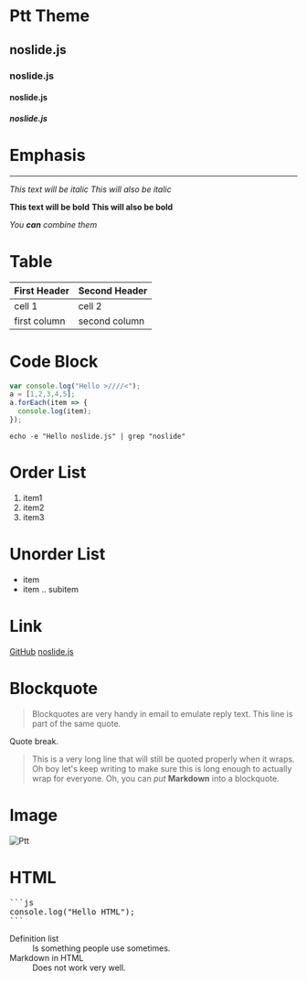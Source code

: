 # Ptt Theme

## noslide.js

### noslide.js

#### noslide.js

##### noslide.js


# Emphasis

---

*This text will be italic*
_This will also be italic_

**This text will be bold**
__This will also be bold__

_You **can** combine them_


# Table

First Header | Second Header
------------ | -------------
cell 1       | cell 2
first column | second column


# Code Block

```js
var console.log("Hello >////<");
a = [1,2,3,4,5];
a.forEach(item => {
  console.log(item);
});
```

```
echo -e "Hello noslide.js" | grep "noslide"
```

# Order List

1. item1
2. item2
3. item3

# Unorder List

* item
* item
.. subitem


# Link

[GitHub](https://github.com/)
[noslide.js](https://github.com/crazyguitar/noslide.js)


# Blockquote

> Blockquotes are very handy in email to emulate reply text.
> This line is part of the same quote.

Quote break.

> This is a very long line that will still be quoted properly when it wraps. Oh boy let's keep writing to make sure this is long enough to actually wrap for everyone. Oh, you can *put* **Markdown** into a blockquote. 

# Image

![Ptt](../images/ptt.jpg)


# HTML

<pre>
```js
console.log("Hello HTML");
```
</pre>

<dl>
  <dt>Definition list</dt>
  <dd>Is something people use sometimes.</dd>

  <dt>Markdown in HTML</dt>
  <dd>Does not work very well.</dd>
</dl>
